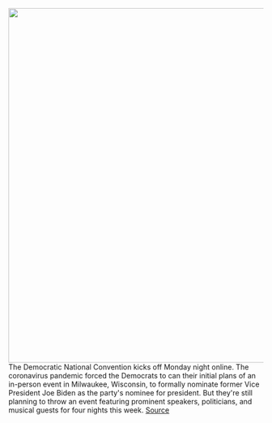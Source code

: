 <img src='https://cdn.vox-cdn.com/thumbor/rsWtkdsiuPcYVkF8ktHqQ0BcpAw=/0x0:5275x3517/1200x800/filters:focal(2216x1337:3060x2181)/cdn.vox-cdn.com/uploads/chorus_image/image/67216713/1228031462.jpg.0.jpg' width='700px' /><br/>
The Democratic National Convention kicks off Monday night online. The coronavirus pandemic forced the Democrats to can their initial plans of an in-person event in Milwaukee, Wisconsin, to formally nominate former Vice President Joe Biden as the party's nominee for president. But they're still planning to throw an event featuring prominent speakers, politicians, and musical guests for four nights this week.
<a href='https://www.theverge.com/2020/8/17/21372606/democratic-national-convention-watch-live-stream-start-time-joe-biden-kamala-harris-speakers'> Source <a/>
